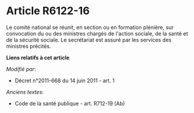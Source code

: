 # Article R6122-16

Le comité national se réunit, en section ou en formation plénière, sur convocation du ou des ministres chargés de l'action
sociale, de la santé et de la sécurité sociale. Le secrétariat est assuré par les services des ministres précités.

**Liens relatifs à cet article**

_Modifié par_:

  - Décret n°2011-668 du 14 juin 2011 - art. 1

_Anciens textes_:

  - Code de la santé publique - art. R712-19 (Ab)
